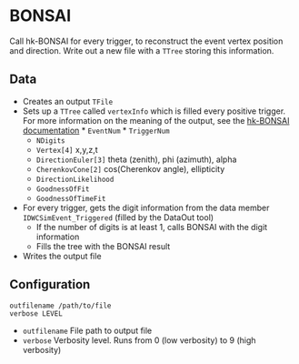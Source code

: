 # BONSAI

Call hk-BONSAI for every trigger, to reconstruct the event vertex position and direction.
Write out a new file with a `TTree` storing this information.

## Data

* Creates an output `TFile`
* Sets up a `TTree` called `vertexInfo` which is filled every positive trigger.
  	For more information on the meaning of the output, see the [hk-BONSAI documentation](https://github.com/hyperk/hk-BONSAI)
    	* `EventNum` 
      	* `TriggerNum`
	* `NDigits`
	* `Vertex[4]` x,y,z,t
	* `DirectionEuler[3]` theta (zenith), phi (azimuth), alpha
	* `CherenkovCone[2]` cos(Cherenkov angle), ellipticity
	* `DirectionLikelihood`
	* `GoodnessOfFit`
	* `GoodnessOfTimeFit`
* For every trigger, gets the digit information from the data member `IDWCSimEvent_Triggered` (filled by the DataOut tool)
	* If the number of digits is at least 1, calls BONSAI with the digit information
	* Fills the tree with the BONSAI result
* Writes the output file

## Configuration

```
outfilename /path/to/file
verbose LEVEL
```
* `outfilename` File path to output file
* `verbose` Verbosity level. Runs from 0 (low verbosity) to 9 (high verbosity)
